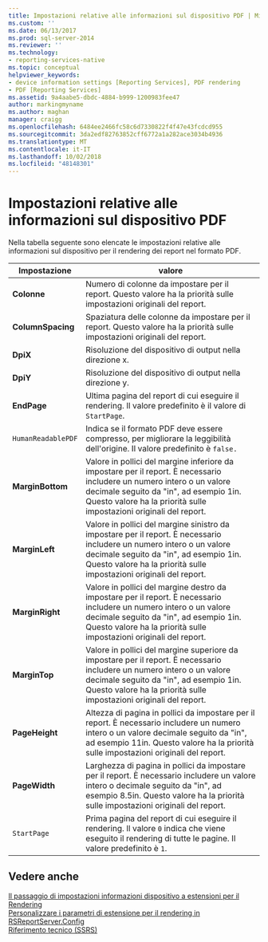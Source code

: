 ```yaml
---
title: Impostazioni relative alle informazioni sul dispositivo PDF | Microsoft Docs
ms.custom: ''
ms.date: 06/13/2017
ms.prod: sql-server-2014
ms.reviewer: ''
ms.technology:
- reporting-services-native
ms.topic: conceptual
helpviewer_keywords:
- device information settings [Reporting Services], PDF rendering
- PDF [Reporting Services]
ms.assetid: 9a4aabe5-dbdc-4884-b999-1200983fee47
author: markingmyname
ms.author: maghan
manager: craigg
ms.openlocfilehash: 6484ee2466fc58c6d7330822f4f47e43fcdcd955
ms.sourcegitcommit: 3da2edf82763852cff6772a1a282ace3034b4936
ms.translationtype: MT
ms.contentlocale: it-IT
ms.lasthandoff: 10/02/2018
ms.locfileid: "48148301"
---
```

# <a name="pdf-device-information-settings"></a>Impostazioni relative alle informazioni sul dispositivo PDF
  Nella tabella seguente sono elencate le impostazioni relative alle informazioni sul dispositivo per il rendering dei report nel formato PDF.  
  
|Impostazione|valore|  
|-------------|-----------|  
|**Colonne**|Numero di colonne da impostare per il report. Questo valore ha la priorità sulle impostazioni originali del report.|  
|**ColumnSpacing**|Spaziatura delle colonne da impostare per il report. Questo valore ha la priorità sulle impostazioni originali del report.|  
|**DpiX**|Risoluzione del dispositivo di output nella direzione x.|  
|**DpiY**|Risoluzione del dispositivo di output nella direzione y.|  
|**EndPage**|Ultima pagina del report di cui eseguire il rendering. Il valore predefinito è il valore di `StartPage`.|  
|`HumanReadablePDF`|Indica se il formato PDF deve essere compresso, per migliorare la leggibilità dell'origine. Il valore predefinito è `false.`|  
|**MarginBottom**|Valore in pollici del margine inferiore da impostare per il report. È necessario includere un numero intero o un valore decimale seguito da "in", ad esempio 1in. Questo valore ha la priorità sulle impostazioni originali del report.|  
|**MarginLeft**|Valore in pollici del margine sinistro da impostare per il report. È necessario includere un numero intero o un valore decimale seguito da "in", ad esempio 1in. Questo valore ha la priorità sulle impostazioni originali del report.|  
|**MarginRight**|Valore in pollici del margine destro da impostare per il report. È necessario includere un numero intero o un valore decimale seguito da "in", ad esempio 1in. Questo valore ha la priorità sulle impostazioni originali del report.|  
|**MarginTop**|Valore in pollici del margine superiore da impostare per il report. È necessario includere un numero intero o un valore decimale seguito da "in", ad esempio 1in. Questo valore ha la priorità sulle impostazioni originali del report.|  
|**PageHeight**|Altezza di pagina in pollici da impostare per il report. È necessario includere un numero intero o un valore decimale seguito da "in", ad esempio 11in. Questo valore ha la priorità sulle impostazioni originali del report.|  
|**PageWidth**|Larghezza di pagina in pollici da impostare per il report. È necessario includere un valore intero o decimale seguito da "in", ad esempio 8.5in. Questo valore ha la priorità sulle impostazioni originali del report.|  
|`StartPage`|Prima pagina del report di cui eseguire il rendering. Il valore `0` indica che viene eseguito il rendering di tutte le pagine. Il valore predefinito è `1`.|  
  
## <a name="see-also"></a>Vedere anche  
 [Il passaggio di impostazioni informazioni dispositivo a estensioni per il Rendering](report-server-web-service/net-framework/passing-device-information-settings-to-rendering-extensions.md)   
 [Personalizzare i parametri di estensione per il rendering in RSReportServer.Config](customize-rendering-extension-parameters-in-rsreportserver-config.md)   
 [Riferimento tecnico &#40;SSRS&#41;](../../2014/reporting-services/technical-reference-ssrs.md)  
  
  
